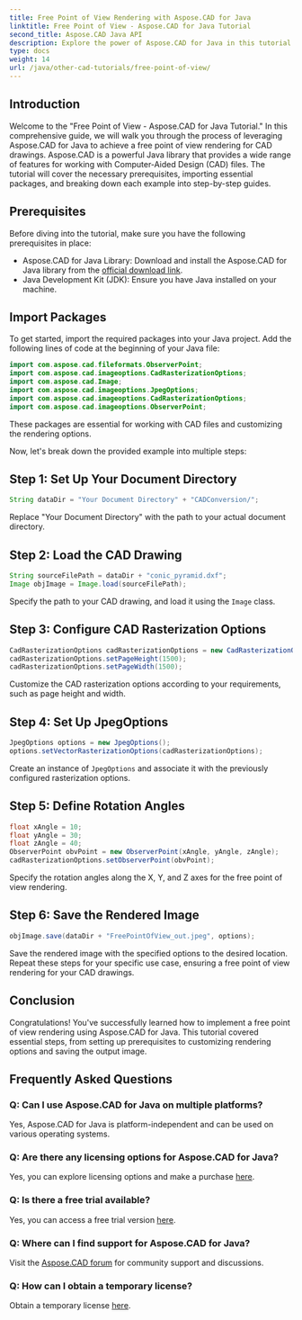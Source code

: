 ```yaml
---
title: Free Point of View Rendering with Aspose.CAD for Java
linktitle: Free Point of View - Aspose.CAD for Java Tutorial
second_title: Aspose.CAD Java API
description: Explore the power of Aspose.CAD for Java in this tutorial on achieving a free point of view rendering for CAD drawings. Unleash the potential of Aspose.CAD.
type: docs
weight: 14
url: /java/other-cad-tutorials/free-point-of-view/
---
```

## Introduction
Welcome to the "Free Point of View - Aspose.CAD for Java Tutorial." In this comprehensive guide, we will walk you through the process of leveraging Aspose.CAD for Java to achieve a free point of view rendering for CAD drawings. Aspose.CAD is a powerful Java library that provides a wide range of features for working with Computer-Aided Design (CAD) files. The tutorial will cover the necessary prerequisites, importing essential packages, and breaking down each example into step-by-step guides.
## Prerequisites
Before diving into the tutorial, make sure you have the following prerequisites in place:
- Aspose.CAD for Java Library: Download and install the Aspose.CAD for Java library from the [official download link](https://releases.aspose.com/cad/java/).
- Java Development Kit (JDK): Ensure you have Java installed on your machine.
## Import Packages
To get started, import the required packages into your Java project. Add the following lines of code at the beginning of your Java file:
```java
import com.aspose.cad.fileformats.ObserverPoint;
import com.aspose.cad.imageoptions.CadRasterizationOptions;
import com.aspose.cad.Image;
import com.aspose.cad.imageoptions.JpegOptions;
import com.aspose.cad.imageoptions.CadRasterizationOptions;
import com.aspose.cad.imageoptions.ObserverPoint;
```
These packages are essential for working with CAD files and customizing the rendering options.

Now, let's break down the provided example into multiple steps:
## Step 1: Set Up Your Document Directory
```java
String dataDir = "Your Document Directory" + "CADConversion/";
```
Replace "Your Document Directory" with the path to your actual document directory.
## Step 2: Load the CAD Drawing
```java
String sourceFilePath = dataDir + "conic_pyramid.dxf";
Image objImage = Image.load(sourceFilePath);
```
Specify the path to your CAD drawing, and load it using the `Image` class.
## Step 3: Configure CAD Rasterization Options
```java
CadRasterizationOptions cadRasterizationOptions = new CadRasterizationOptions();
cadRasterizationOptions.setPageHeight(1500);
cadRasterizationOptions.setPageWidth(1500);
```
Customize the CAD rasterization options according to your requirements, such as page height and width.
## Step 4: Set Up JpegOptions
```java
JpegOptions options = new JpegOptions();
options.setVectorRasterizationOptions(cadRasterizationOptions);
```
Create an instance of `JpegOptions` and associate it with the previously configured rasterization options.
## Step 5: Define Rotation Angles
```java
float xAngle = 10;
float yAngle = 30;
float zAngle = 40;
ObserverPoint obvPoint = new ObserverPoint(xAngle, yAngle, zAngle);
cadRasterizationOptions.setObserverPoint(obvPoint);
```
Specify the rotation angles along the X, Y, and Z axes for the free point of view rendering.
## Step 6: Save the Rendered Image
```java
objImage.save(dataDir + "FreePointOfView_out.jpeg", options);
```
Save the rendered image with the specified options to the desired location.
Repeat these steps for your specific use case, ensuring a free point of view rendering for your CAD drawings.
## Conclusion
Congratulations! You've successfully learned how to implement a free point of view rendering using Aspose.CAD for Java. This tutorial covered essential steps, from setting up prerequisites to customizing rendering options and saving the output image.
## Frequently Asked Questions
### Q: Can I use Aspose.CAD for Java on multiple platforms?
Yes, Aspose.CAD for Java is platform-independent and can be used on various operating systems.
### Q: Are there any licensing options for Aspose.CAD for Java?
Yes, you can explore licensing options and make a purchase [here](https://purchase.aspose.com/buy).
### Q: Is there a free trial available?
Yes, you can access a free trial version [here](https://releases.aspose.com/).
### Q: Where can I find support for Aspose.CAD for Java?
Visit the [Aspose.CAD forum](https://forum.aspose.com/c/cad/19) for community support and discussions.
### Q: How can I obtain a temporary license?
Obtain a temporary license [here](https://purchase.aspose.com/temporary-license/).
